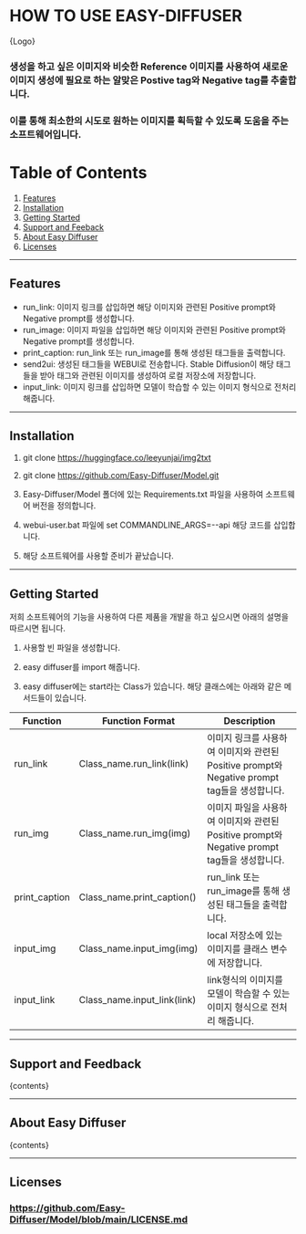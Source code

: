 # HOW TO USE EASY-DIFFUSER

{Logo}


### 생성을 하고 싶은 이미지와 비슷한 Reference 이미지를 사용하여 새로운 이미지 생성에 필요로 하는 알맞은 Postive tag와 Negative tag를 추출합니다. 
### 이를 통해 최소한의 시도로 원하는 이미지를 획득할 수 있도록 도움을 주는 소프트웨어입니다.


# Table of Contents

1. [Features](#features)
2. [Installation](#installation)
3. [Getting Started](#getting-started)
4. [Support and Feeback](#support-and-feedback)
5. [About Easy Diffuser](#about-easy-diffuser)
6. [Licenses](#licensed)

---

## Features

 * run_link: 이미지 링크를 삽입하면 해당 이미지와 관련된 Positive prompt와 Negative prompt를 생성합니다.
 * run_image: 이미지 파일을 삽입하면 해당 이미지와 관련된 Positive prompt와 Negative prompt를 생성합니다. 
 * print_caption: run_link 또는 run_image를 통해 생성된 태그들을 출력합니다.
 * send2ui: 생성된 태그들을 WEBUI로 전송합니다. Stable Diffusion이 해당 태그들을 받아 태그와 관련된 이미지를 생성하여 로컬 저장소에 저장합니다. 
 * input_link: 이미지 링크를 삽입하면 모델이 학습할 수 있는 이미지 형식으로 전처리 해줍니다. 

 
---

## Installation


1. git clone https://huggingface.co/leeyunjai/img2txt

2. git clone https://github.com/Easy-Diffuser/Model.git

3. Easy-Diffuser/Model 폴더에 있는 Requirements.txt 파일을 사용하여 소프트웨어 버전을 정의합니다. 

4. webui-user.bat 파일에 set COMMANDLINE_ARGS=--api 해당 코드를 삽입합니다. 

5. 해당 소프트웨어를 사용할 준비가 끝났습니다. 



---

## Getting Started

저희 소프트웨어의 기능을 사용하여 다른 제품을 개발을 하고 싶으시면 아래의 설명을 따르시면 됩니다.

1. 사용할 빈 파일을 생성합니다. 

2. easy diffuser를 import 해줍니다. 

3. easy diffuser에는 start라는 Class가 있습니다. 해당 클래스에는 아래와 같은 메서드들이 있습니다. 

| Function | Function Format | Description |
|--------|----------------|-----------------------------|
|run_link|Class_name.run_link(link)|이미지 링크를 사용하여 이미지와 관련된 Positive prompt와 Negative prompt tag들을 생성합니다.|
|run_img|Class_name.run_img(img)|이미지 파일을 사용하여 이미지와 관련된 Positive prompt와 Negative prompt tag들을 생성합니다.|
|print_caption|Class_name.print_caption()|run_link 또는 run_image를 통해 생성된 태그들을 출력합니다.|
|input_img|Class_name.input_img(img)|local 저장소에 있는 이미지를 클래스 변수에 저장합니다.|
|input_link|Class_name.input_link(link)|link형식의 이미지를 모델이 학습할 수 있는 이미지 형식으로 전처리 해줍니다.|

---

## Support and Feedback

{contents}

---

## About Easy Diffuser

{contents}

---

## Licenses

### https://github.com/Easy-Diffuser/Model/blob/main/LICENSE.md
